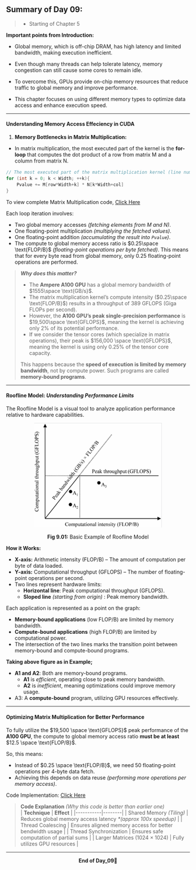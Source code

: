 ## Summary of Day 09:

> * Starting of Chapter 5

**Important points from Introduction:**
- Global memory, which is off-chip DRAM, has high latency and limited bandwidth, making execution inefficient.

- Even though many threads can help tolerate latency, memory congestion can still cause some cores to remain idle.

- To overcome this, GPUs provide on-chip memory resources that reduce traffic to global memory and improve performance.

- This chapter focuses on using different memory types to optimize data access and enhance execution speed.

---
#### Understanding Memory Access Effeciency in CUDA

1. **Memory Bottlenecks in Matrix Multiplication:**

- In matrix multiplication, the most executed part of the kernel is the **for-loop** that computes the dot product of a row from matrix $\text{M}$ and a column from matrix $\text{N}$.
```cpp
// The most executed part of the matrix multiplication kernel (line number 13-15 in the original code)
for (int k = 0; k < Width; ++k){
    Pvalue += M[row*Width+k] * N[k*Width+col]
}
```
To view complete Matrix Multiplication code, [Click Here](./matrix_multiplication.cu)

Each loop iteration involves:

- Two global memory accesses _(fetching elements from $\text{M}$ and $\text{N}$)_.
- One floating-point multiplication _(multiplying the fetched values)_.
- One floating-point addition _(accumulating the result into `Pvalue`)_.
- The compute to global memory access ratio is $0.25\space \text{FLOP/B}$ _(floating-point operations per byte fetched)_. This means that for every byte read from global memory, only $0.25$ floating-point operations are performed.

> _**Why does this matter?**_
> - The **Ampere A100 GPU** has a global memory bandwidth of $1555\space \text{GB/s}$.
> - The matrix multiplication kernel’s compute intensity ($0.25\space \text{FLOP/B}$) results in a throughput of $\text{389 GFLOPS}$ (Giga FLOPs per second).
> - However, the **A100 GPU’s peak single-precision performance** is $19,500\space \text{GFLOPS}$, meaning the kernel is achieving only $2\%$ of its potential performance.
> - If we consider the tensor cores (which specialize in matrix operations), their peak is $156,000 \space \text{GFLOPS}$, meaning the kernel is using only $0.25\%$ of the tensor core capacity.
>
> This happens because the **speed of execution is limited by memory bandwidth**, not by compute power. Such programs are called **memory-bound programs**.
---
#### Roofline Model: _Understanding Performance Limits_

The Roofline Model is a visual tool to analyze application performance relative to hardware capabilities.

<div align="center">
    <img src="./images/Roofline.png" width="350px"/>
    <p><b>Fig 9.01:</b> Basic Example of Roofline Model</p>
</div>

**How it Works:**
- **X-axis:** Arithmetic intensity (FLOP/B) – The amount of computation per byte of data loaded.
- **Y-axis:** Computational throughput (GFLOPS) – The number of floating-point operations per second.
- Two lines represent hardware limits:
    - **Horizontal line**: Peak computational throughput (GFLOPS).
    - **Sloped line** _(starting from origin)_ : Peak memory bandwidth.

Each application is represented as a point on the graph:

- **Memory-bound applications** (low FLOP/B) are limited by memory bandwidth.
- **Compute-bound applications** (high FLOP/B) are limited by computational power.
- The intersection of the two lines marks the transition point between memory-bound and compute-bound programs.

**Taking above figure as in Example;**
- **A1 and A2**: Both are memory-bound programs.
    - **A1** is _efficient_, operating close to peak memory bandwidth.
    - **A2** is _inefficient_, meaning optimizations could improve memory usage.
- A3: A **compute-bound** program, utilizing GPU resources effectively.

---
#### Optimizing Matrix Multiplication for Better Performance

To fully utilize the $19,500 \space \text{GFLOPS}$ peak performance of the **A100 GPU**, the compute to global memory access ratio **must be at least** $12.5 \space \text{FLOP/B}$.

So, this means:
- Instead of $0.25 \space \text{FLOP/B}$, we need $50$ floating-point operations per $4$-byte data fetch.
- Achieving this depends on data reuse _(performing more operations per memory access)_.

Code Implementation: [Click Here](./optimized_mat_mul.cu)

> **Code Explanation** _(Why this code is better than earlier one)_
> <br>
> | **Technique** | **Effect** |
> |-----------|--------|
> | Shared Memory _(Tiling)_ | Reduces global memory access latency _*(approx 100x speedup)_ |
> | Thread Coalescing | Ensures aligned memory access for better bendwidth usage |
> | Thread Synchronization | Ensures safe computation of partial sums |
> | Larger Matrices (1024 × 1024) |  Fully utilizes GPU resources |

---
<div align="center">
    <b>
        End of Day_09🫡
    </b>
</div>

